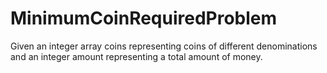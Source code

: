 # MinimumCoinRequiredProblem
Given an integer array coins representing coins of different denominations and an integer amount representing a total amount of money.
